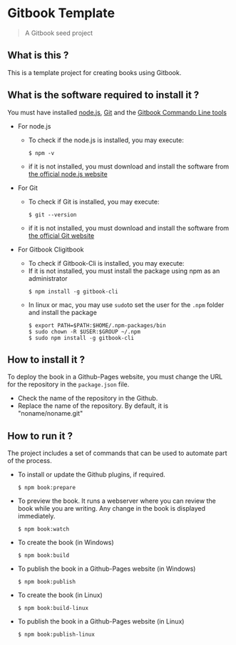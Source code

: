 # Gitbook Template

> A Gitbook seed project

## What is this ?

This is a template project for creating books using Gitbook.

## What is the software required to install it ?

You must have installed [node.js](https://nodejs.org), [Git]((https://git-scm.com/downloads)) and the [Gitbook Commando Line tools](https://github.com/GitbookIO/gitbook-cli)

- For node.js
  - To check if the node.js is installed, you may execute:
    ```
    $ npm -v
    ```
  - if it is not installed, you must download and install the software from [the official node.js website](https://nodejs.org/en/download/)

- For Git
  - To check if Git is installed, you may execute:
    ```
    $ git --version
    ```
  - if it is not installed, you must download and install the software from [the official Git website](https://git-scm.com/downloads)

- For Gitbook Cligitbook
  - To check if Gitbook-Cli is installed, you may execute:
  - If it is not installed, you must install the package using npm as an administrator
    ```
    $ npm install -g gitbook-cli
    ```
  - In linux or mac, you may use ``sudo``to set the user for the ``.npm`` folder and install the package
    ```
    $ export PATH=$PATH:$HOME/.npm-packages/bin
    $ sudo chown -R $USER:$GROUP ~/.npm
    $ sudo npm install -g gitbook-cli
    ```


## How to install it ?

To deploy the book in a Github-Pages website, you must change the URL for the repository in the ``package.json`` file.

- Check the name of the repository in the Github.
- Replace the name of the repository. By default, it is "noname/noname.git"

## How to run it ?

The project includes a set of commands that can be used to automate part of the process.

- To install or update the Github plugins, if required.

  ```
  $ npm book:prepare
  ```

- To preview the book. It runs a webserver where you can review the book while you are writing. Any change in the book is displayed immediately.

  ```
  $ npm book:watch
  ```

- To create the book (in Windows)

  ```
  $ npm book:build
  ```

- To publish the book in a Github-Pages website (in Windows)

  ```
  $ npm book:publish
  ```

- To create the book (in Linux)

  ```
  $ npm book:build-linux
  ```

- To publish the book in a Github-Pages website (in Linux)

  ```
  $ npm book:publish-linux
  ```

